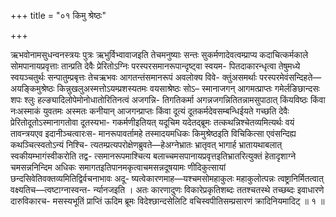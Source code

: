 +++
title = "०१ किमु श्रेष्ठः"

+++

ऋभवोनामसुधन्वनस्त्रयः पुत्रः ऋभुर्विभ्वावाजइति तेचमनुष्याः सन्तः सुकर्मणादेवत्वम्प्राप्य कदाचित्कर्मकाले सोमपानायप्रवृत्ताः तान्प्रति देवैः प्रेरितोऽग्निः परस्परसमानरूपान्दृष्ट्वा स्वयम- पितदाकारन्धृत्वा तेषुमध्ये स्वयञ्चतुर्थः सन्पातुम्प्रबृत्तः तेचऋभवः आगतन्तंसमानरूपं अवलोक्य विवे- क्तुंअसमर्थाः परस्परमेवंसन्दिहते—अयङ्किमुश्रेष्ठः किन्नुखलुअस्मत्तोऽयम्प्रशस्यतमः वयसाश्रेष्ठः सोऽ– स्मानाजगन् आगमत्प्राप्तः गमेर्लङिछान्दसः शपः श्लुः हल्ङ्यादिलोपेमोनोधातोरितिनत्वं अजगन्नि- तिगतिकर्मा अगन्नजगन्नितितन्नामसुपाठात् किंयविष्ठः किंवा नःअस्माकं युवतमः अस्मतः कनीयान् आजगन्प्राप्तः किंवा दूत्यं दूतकर्मदेवसम्बन्धिईयते गच्छति देवैः प्रेरितोदूतोऽस्मानागतोवा दूतस्यभा- गकर्मणीइतियत् यदूचिम यदेतद्ब्रूमः तत्कथन्निश्चेतव्यमित्यर्थः वयं तावन्त्रयएव इदानीञ्चत्वारःस- मानरूपावर्तामहे तस्मादयमधिकः किमुश्रेष्ठइति विचिकित्सा एवंसन्दिह्य कथञ्चित्स्वतोऽन्यं निश्चि- त्यतम्प्रत्यपरोक्षेणब्रुवते—हेअग्नेभ्रातः भ्रातृवत् भागार्ह भ्रातायथाबलात् स्वकीयम्भागंस्वीकरोति तद्व- त्समानरूपमाश्चित्य बलाच्चमसपानायप्रवृत्तइतिभ्रातरित्युक्तं हेतादृशाग्ने चमसन्ननिन्दिम अधिकः समागतइतिपानमकृत्वाचमसन्नदूषयामः णीदिकुत्सायां छन्दसिवेतिवक्तव्यमितिद्विर्वचनाभावः अदू- ष्यत्वेकारणमाह—यश्चमसोमहाकुलः महाकुलोत्पन्नः त्वष्ट्रानिर्मितत्वात् वक्ष्यतिच—त्वष्टाग्नास्वन्त- र्न्यानजइति । अतः कारणादुणः विकारेप्रकृतिशब्दः ततश्चतस्थे तच्छब्दः इवाधारणे दारुविकारच- मसस्यभूतिं प्राप्तिं ऊदिम ब्रूमः विदेश्छान्दसेलिटि वचिस्वपीतिसम्प्रसारणं क्रादिनियमादिट् ॥ १ ॥